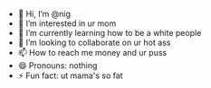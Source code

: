 - 👋 Hi, I’m @nig
- 👀 I’m interested in ur mom
- 🌱 I’m currently learning how to be a white people
- 💞️ I’m looking to collaborate on ur hot ass
- 📫 How to reach me money and ur puss
- 😄 Pronouns: nothing
- ⚡ Fun fact: ut mama's so fat

<!---
nikahuhahi/nikahuhahi is a ✨ special ✨ repository because its `README.md` (this file) appears on your GitHub profile.
You can click the Preview link to take a look at your changes.
--->
